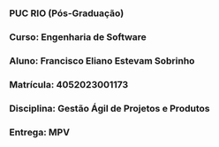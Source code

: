### PUC RIO (Pós-Graduação)
### Curso: Engenharia de Software
### Aluno: Francisco Eliano Estevam Sobrinho
### Matrícula: 4052023001173
### Disciplina: Gestão Ágil de Projetos e Produtos
### Entrega: MPV
